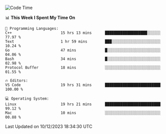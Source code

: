 
<!--START_SECTION:waka-->
![Code Time](http://img.shields.io/badge/Code%20Time-1%2C406%20hrs%2052%20mins-blue)

📊 **This Week I Spent My Time On** 

```text
💬 Programming Languages: 
C++                      15 hrs 13 mins      ███████████████████░░░░░░   77.97 % 
Text                     1 hr 59 mins        ███░░░░░░░░░░░░░░░░░░░░░░   10.24 % 
Go                       47 mins             █░░░░░░░░░░░░░░░░░░░░░░░░   04.06 % 
Bash                     34 mins             █░░░░░░░░░░░░░░░░░░░░░░░░   02.98 % 
Protocol Buffer          18 mins             ░░░░░░░░░░░░░░░░░░░░░░░░░   01.55 % 

🔥 Editors: 
VS Code                  19 hrs 31 mins      █████████████████████████   100.00 % 

💻 Operating System: 
Linux                    19 hrs 21 mins      █████████████████████████   99.12 % 
Mac                      10 mins             ░░░░░░░░░░░░░░░░░░░░░░░░░   00.88 % 
```


 Last Updated on 10/12/2023 18:34:30 UTC
<!--END_SECTION:waka-->


